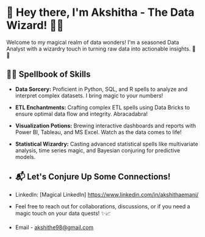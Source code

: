 # 🚀 Hey there, I'm Akshitha - The Data Wizard! 🧙‍♂️

Welcome to my magical realm of data wonders! I'm a seasoned Data Analyst with a wizardry touch in turning raw data into actionable insights. 🌌✨

## 👨‍💻 Spellbook of Skills

- **Data Sorcery:** Proficient in Python, SQL, and R spells to analyze and interpret complex datasets. I bring magic to your numbers!
  
- **ETL Enchantments:** Crafting complex ETL spells using Data Bricks to ensure optimal data flow and integrity. Abracadabra!

- **Visualization Potions:** Brewing interactive dashboards and reports with Power BI, Tableau, and MS Excel. Watch as the data comes to life!

- **Statistical Wizardry:** Casting advanced statistical spells like multivariate analysis, time series magic, and Bayesian conjuring for predictive models.
- ## 📬 Let's Conjure Up Some Connections!

- LinkedIn: [Magical LinkedIn] https://www.linkedin.com/in/akshithaemani/

- Feel free to reach out for collaborations, discussions, or if you need a magic touch on your data quests! ✨📈

- Email - akshithe98@gmail.com
